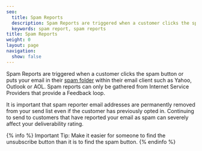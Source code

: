 ```yaml
---
seo:
  title: Spam Reports
  description: Spam Reports are triggered when a customer clicks the spam button in their email client.
  keywords: spam report, spam reports
title: Spam Reports
weight: 0
layout: page
navigation:
  show: false
---
```


Spam Reports are triggered when a customer clicks the spam button or puts your email in their [spam folder]({{root_url}}/glossary/bulk-mail-folder.html) within their email client such as Yahoo, Outlook or AOL. Spam reports can only be gathered from Internet Service Providers that provide a Feedback loop.

It is important that spam reporter email addresses are permanently removed from your send list even if the customer has previously opted in. Continuing to send to customers that have reported your email as spam can severely affect your deliverability rating.

{% info %}
Important Tip: Make it easier for someone to find the unsubscribe button than it is to find the spam button.
{% endinfo %}


